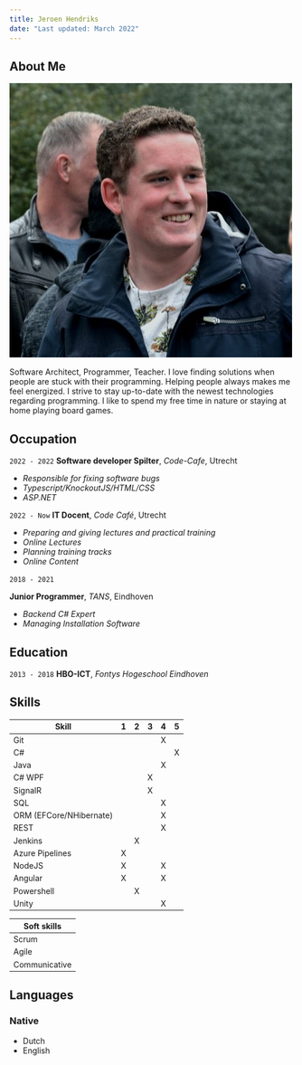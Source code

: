 ```yaml
---
title: Jeroen Hendriks
date: "Last updated: March 2022"
---
```

## About Me

<img class="profile-picture" src="profile.jpeg">

Software Architect, Programmer, Teacher. I love finding solutions when people are stuck with their programming. Helping people always makes me feel energized. I strive to stay up-to-date with the newest technologies regarding programming. I like to spend my free time in nature or staying at home playing board games.

## Occupation
`2022 - 2022`
**Software developer Spilter**, *Code-Cafe*, Utrecht

- *Responsible for fixing software bugs*
- *Typescript/KnockoutJS/HTML/CSS*
- *ASP.NET*

`2022 - Now`
**IT Docent**, *Code Café*, Utrecht

- *Preparing and giving lectures and practical training*
- *Online Lectures*
- *Planning training tracks*
- *Online Content*

`2018 - 2021`

**Junior Programmer**, *TANS*, Eindhoven

- *Backend C# Expert*
- *Managing Installation Software*

## Education
`2013 - 2018`
**HBO-ICT**, *Fontys Hogeschool Eindhoven*

## Skills
| Skill                     | 1 | 2 | 3 | 4 | 5 | 
| ------------------------- | - | - | - | - | - | 
| Git                       |   |   |   | X |   | 
| C#                        |   |   |   |   | X |
| Java                      |   |   |   | X |   |
| C# WPF                    |   |   | X |   |   |
| SignalR                   |   |   | X |   |   |
| SQL                       |   |   |   | X |   |
| ORM (EFCore/NHibernate)   |   |   |   | X |   |
| REST                      |   |   |   | X |   |
| Jenkins                   |   | X |   |   |   |
| Azure Pipelines           | X |   |   |   |   |
| NodeJS                    | X |   |   | X |   |
| Angular                   | X |   |   | X |   |
| Powershell                |   | X |   |   |   |
| Unity                     |   |   |   | X |   |


| Soft skills       | 
| ----------------- | 
| Scrum             | 
| Agile             | 
| Communicative     |  


## Languages
### Native
- Dutch
- English
